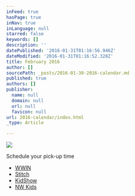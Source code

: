```yaml
---
inFeed: true
hasPage: true
inNav: true
inLanguage: null
starred: false
keywords: []
description: ''
datePublished: '2016-01-31T01:16:56.946Z'
dateModified: '2016-01-31T01:16:52.328Z'
title: February 2016
author: []
sourcePath: _posts/2016-01-30-2016-calendar.md
published: true
authors: []
publisher:
  name: null
  domain: null
  url: null
  favicon: null
url: 2016-calendar/index.html
_type: Article

---
```

![](https://s3-us-west-2.amazonaws.com/the-grid-img/p/099e838c4e0b200897b7a47d19c507d86de083f2.jpg)

Schedule your pick-up time

* [WWIN][0]
* [Stitch][1]
* [KidShow][2]
* [NW Kids][3]

[0]: https://www.timetrade.com/book/BDJDN
[1]: https://www.timetrade.com/book/YS55C
[2]: https://www.timetrade.com/book/187TR
[3]: https://www.timetrade.com/book/G34PM